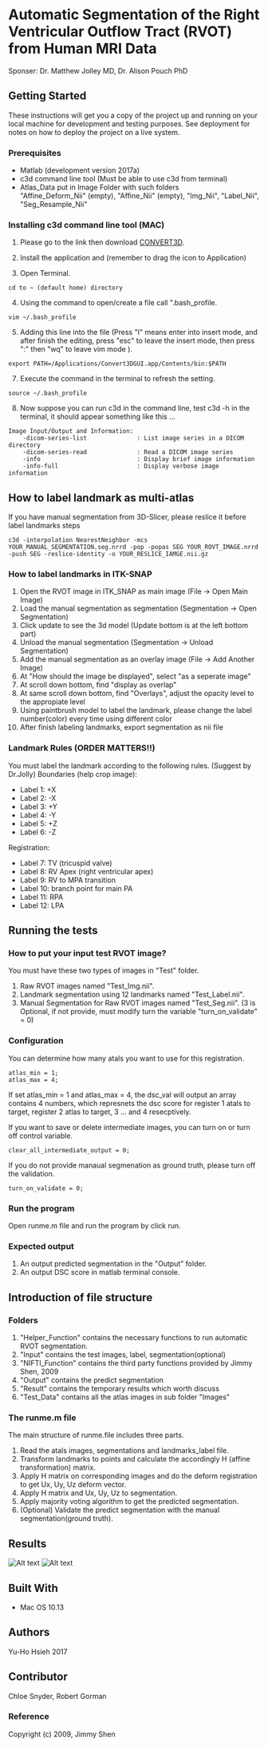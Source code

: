# Automatic Segmentation of the Right Ventricular Outflow Tract (RVOT) from Human MRI Data 
Sponser: Dr. Matthew Jolley MD, Dr. Alison Pouch PhD

## Getting Started

These instructions will get you a copy of the project up and running on your local machine for development and testing purposes. See deployment for notes on how to deploy the project on a live system.


### Prerequisites
* Matlab (development version 2017a)
* c3d command line tool (Must be able to use c3d from terminal)
* Atlas_Data put in Image Folder with such folders  
"Affine_Deform_Nii" (empty), "Affine_Nii" (empty), "Img_Nii", "Label_Nii", "Seg_Resample_Nii"

### Installing c3d command line tool (MAC)

1. Please go to the link then download [CONVERT3D](http://www.itksnap.org/pmwiki/pmwiki.php?n=Downloads.C3D).

2. Install the application and (remember to drag the icon to Application)

3. Open Terminal.
```
cd to ~ (default home) directory
```

4. Using the command to open/create a file call ".bash_profile.
```
vim ~/.bash_profile
```

5. Adding this line into the file (Press "I" means enter into insert mode, and after finish the editing, press "esc" to leave the insert mode, then press ":" then "wq" to leave vim mode ).
```
export PATH=/Applications/Convert3DGUI.app/Contents/bin:$PATH
```

7. Execute the command in the terminal to refresh the setting.
```
source ~/.bash_profile
```

8. Now suppose you can run c3d in the command line, test c3d -h in the terminal, it should appear something like this ...

```
Image Input/Output and Information: 
    -dicom-series-list              : List image series in a DICOM directory
    -dicom-series-read              : Read a DICOM image series
    -info                           : Display brief image information        
    -info-full                      : Display verbose image information    
```


## How to label landmark as multi-atlas 

If you have manual segmentation from 3D-Slicer, please reslice it before label landmarks steps
```
c3d -interpolation NearestNeighbor -mcs YOUR_MANUAL_SEGMENTATION.seg.nrrd -pop -popas SEG YOUR_ROVT_IMAGE.nrrd -push SEG -reslice-identity -o YOUR_RESLICE_IAMGE.nii.gz
```


###  How to label landmarks in ITK-SNAP
1. Open the RVOT image in ITK_SNAP as main image (File -> Open Main Image)
2. Load the manual segmentation as segmentation (Segmentation -> Open Segmentation)
3. Click update to see the 3d model (Update bottom is at the left bottom part)
4. Unload the manual segmentation (Segmentation -> Unload Segmentation)
5. Add the manual segmentation as an overlay image (File -> Add Another Image)
6. At "How should the image be displayed", select "as a seperate image"
7. At scroll down bottom, find "display as overlap"
8. At same scroll down bottom, find "Overlays", adjust the opacity level to the appropiate level
9. Using paintbrush model to label the landmark, please change the label number(color) every time using different color
10. After finish labeling landmarks, export segmentation as nii file

### Landmark Rules (ORDER MATTERS!!)
You must label the landmark according to the following rules. (Suggest by Dr.Jolly)
Boundaries (help crop image):
* Label 1: +X
* Label 2: -X
* Label 3: +Y
* Label 4: -Y
* Label 5: +Z
* Label 6: -Z

Registration:
* Label 7: TV (tricuspid valve)
* Label 8: RV Apex (right ventricular apex)
* Label 9: RV to MPA transition
* Label 10: branch point for main PA
* Label 11: RPA
* Label 12: LPA



## Running the tests 

### How to put your input test RVOT image? 
You must have these two types of images in "Test" folder.
1. Raw RVOT images named "Test_Img.nii".
2. Landmark segmentation using 12 landmarks named "Test_Label.nii".
3. Manual Segmentation for Raw RVOT images named "Test_Seg.nii". 
(3 is Optional, if not provide, must modify turn the variable "turn_on_validate" = 0)

### Configuration
You can determine how many atals you want to use for this registration.
```
atlas_min = 1;
atlas_max = 4;
```
If set atlas_min = 1 and atlas_max = 4, the dsc_val will output an array contains 4 numbers, which represnets the dsc score for register 1 atals to target, register 2 atlas to target, 3 ... and 4 resecptively. 

If you want to save or delete intermediate images, you can turn on or turn off control variable.
```
clear_all_intermediate_output = 0;
```

If you do not provide manaual segmenation as ground truth, please turn off the validation.
```
turn_on_validate = 0;
```


### Run the program
Open runme.m file and run the program by click run.

### Expected output
1. An output predicted segmentation in the "Output" folder.
2. An output DSC score in matlab terminal console.


## Introduction of file structure 

### Folders
1. "Helper_Function" contains the necessary functions to run automatic RVOT segmentation.
2. "Input" contains the test images, label, segmentation(optional)
3. "NIFTI_Function" contains the third party functions provided by Jimmy Shen, 2009
4. "Output" contains the predict segmentation
5. "Result" contains the temporary results which worth discuss
7. "Test_Data" contains all the atlas images in sub folder "Images"

### The runme.m file
The main structure of runme.file includes three parts.
1. Read the atals images, segmentations and landmarks_label file.
2. Transform landmarks to points and calculate the accordingly H (affine transformation) matrix.
3. Apply H matrix on corresponding images and do the deform registration to get Ux, Uy, Uz deform vector.
4. Apply H matrix and Ux, Uy, Uz to segmentation.
5. Apply majority voting algorithm to get the predicted segmentation. 
6. (Optional) Validate the predict segmentation with the manual segmentation(ground truth). 

## Results
![Alt text](./ReadMe_Pics/Result_1.png?raw=true "Result1")
![Alt text](./ReadMe_Pics/Result_2.png?raw=true "Result2")

## Built With
*  Mac OS 10.13

## Authors
Yu-Ho Hsieh 2017

## Contributor
Chloe Snyder, Robert Gorman

### Reference
Copyright (c) 2009, Jimmy Shen


